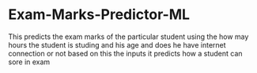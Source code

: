 # Exam-Marks-Predictor-ML
This predicts the exam marks of the particular student using the how may hours the student is studing and his age and does he have internet connection or not based on this the inputs it predicts how a student can sore in exam 
